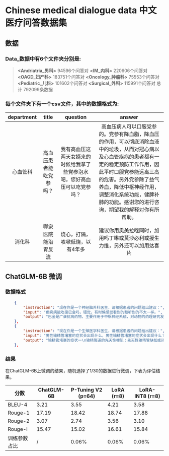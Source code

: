 # Chinese medical dialogue data 中文医疗问答数据集

## 数据

### Data_数据中有6个文件夹分别是:
>**<Andriatria_男科>**  94596个问答对
> **<IM_内科>**        220606个问答对
**<OAGD_妇产科>**      183751个问答对
**<Oncology_肿瘤科>**   75553个问答对
 **<Pediatric_儿科>**  101602个问答对
 **<Surgical_外科>**   115991个问答对
 总计 792099条数据

### 每个文件夹下有一个csv文件，其中的数据格式为:

department | title | question |  answer
:-: | :-: | :-: | :-: 
心血管科|高血压患者能吃党参吗？|我有高血压这两天女婿来的时候给我拿了些党参泡水喝，您好高血压可以吃党参吗？|高血压病人可以口服党参的。党参有降血脂，降血压的作用，可以彻底消除血液中的垃圾，从而对冠心病以及心血管疾病的患者都有一定的稳定预防工作作用，因此平时口服党参能远离三高的危害。另外党参除了益气养血，降低中枢神经作用，调整消化系统功能，健脾补肺的功能。感谢您的进行咨询，期望我的解释对你有所帮助。|
消化科|哪家医院能治胃反流|烧心，打隔，咳嗽低烧，以有4年多| 建议你用奥美拉唑同时，加用吗丁啉或莫沙必利或援生力维，另外还可以加用达喜片|

## ChatGLM-6B 微调

### 数据格式

```json
    {
        "instruction": "现在你是一个神经脑外科医生，请根据患者的问题给出建议：",
        "input": "癫痫病能吃德巴金吗，错觉，有时候感觉看到的和听到的不太一样。",
        "output": "巴金是广谱抗病药物，主要作用于中枢神经系统，对动物的药理研究发现德巴金对各种癫痫的实验模型（全身性和部分性）均有抗惊厥作用，对人的各种类型癫痫发作有抑制作用，作用机理可能与增加γ-氨基丁酸的浓度有关。 主要是治癫痫药物。建议在医生的知道下，用药，祝您身体早日康复。"
    },
    {
        "instruction": "现在你是一个生殖医学科医生，请根据患者的问题给出建议：",
        "input": "男性输精管堵塞的症状会出现什么，男性输精管堵塞的症状会出现什么？输精管堵塞的症状会有哪些？",
        "output": "输精管堵塞的症状一\n输精管道的先天性梗阻：先天性输精管缺如或闭塞、先天性附睾发育不良、附睾与睾丸不连接、先天性精囊缺如或射精管缺如。\n输精管堵塞的症状二\n输精管道的感染：这一输精管堵塞的症状有结核、淋病及血丝虫病，当结核杆菌侵及输精管壁，使输精管壁增厚，输精管变硬变粗，呈串珠状，病变可沿输精管蔓延到附睾尾，然后波及整个附睾和睾丸。球菌感染主要破坏附睾尾部，很少侵及附睾头，输精管也常常受累。丝虫病感染侵及输精管、附睾时，同样可造成其阻塞而不通。当感染侵及前列腺、精囊时，输精管道梗阻症状可表现"
    },
```

### 结果
在ChatGLM-6B上微调的结果，随机选择了1/30的数据进行微调，下表为评估结果。

|   分数  |  ChatGLM-6B | P-Tuning V2 (p=64) | LoRA (r=8) | LoRA-INT8 (r=8) |
| ------- | -------- | ----- | ------| -------- |
| BLEU-4  |  3.21   | 3.55 | 4.21 | 3.58 |
| Rouge-1 |  17.19   | 18.42 | 18.74 | 17.88 |
| Rouge-2 |  3.07   | 2.74 | 3.56 | 3.10 |
| Rouge-l |  15.47   | 15.02 | 16.61 | 15.84 |
| 训练参数占比 |  /       | 0.06% | 0.06% | 0.06% |






            

